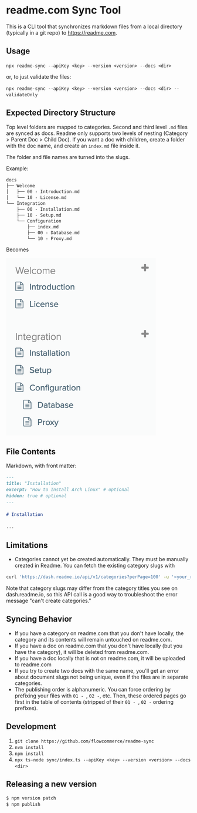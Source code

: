 # readme.com Sync Tool

This is a CLI tool that synchronizes markdown files from a local directory (typically in a git repo) to https://readme.com.

## Usage

`npx readme-sync --apiKey <key> --version <version> --docs <dir>`

or, to just validate the files:

`npx readme-sync --apiKey <key> --version <version> --docs <dir> --validateOnly`

## Expected Directory Structure

Top level folders are mapped to categories. Second and third level `.md` files are synced as docs. Readme only supports two levels of nesting (Category > Parent Doc > Child Doc). If you want a doc with children, create a folder with the doc name, and create an `index.md` file inside it.

The folder and file names are turned into the slugs.

Example:

```
docs
├── Welcome
│   ├── 00 - Introduction.md
│   └── 10 - License.md
└── Integration
    ├── 00 - Installation.md
    ├── 10 - Setup.md
    └── Configuration
        ├── index.md
        ├── 00 - Database.md
        └── 10 - Proxy.md
```

Becomes

![](result.png)

## File Contents

Markdown, with front matter:

```markdown
---
title: "Installation"
excerpt: "How to Install Arch Linux" # optional
hidden: true # optional
---

# Installation

...
```

## Limitations

- Categories cannot yet be created automatically. They must be manually created in Readme. You can fetch the existing category slugs with
```bash
curl 'https://dash.readme.io/api/v1/categories?perPage=100' -u '<your_readme_api_key>': -H 'x-readme-version: <your_docs_version>'
```
Note that category slugs may differ from the category titles you see on dash.readme.io, so this API call is a good way to troubleshoot the error message "can't create categories."

## Syncing Behavior

- If you have a category on readme.com that you don't have locally, the category and its contents will remain untouched on readme.com.
- If you have a doc on readme.com that you don't have locally (but you have the category), it will be deleted from readme.com.
- If you have a doc locally that is not on readme.com, it will be uploaded to readme.com
- If you try to create two docs with the same name, you'll get an error about document slugs not being unique, even if the files are in separate categories.
- The publishing order is alphanumeric. You can force ordering by prefixing your files with `01 - `, `02 -`, etc. Then, these ordered pages go first in the table of contents (stripped of their `01 - `, `02 -` ordering prefixes).

## Development

1. `git clone https://github.com/flowcommerce/readme-sync`
1. `nvm install`
1. `npm install`
1. `npx ts-node sync/index.ts --apiKey <key> --version <version> --docs <dir>`

## Releasing a new version

```bash
$ npm version patch
$ npm publish
```
